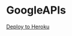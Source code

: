 # GoogleAPIs

[Deploy to Heroku](https://dashboard.heroku.com/new?template=https%3A%2F%2Fgithub.com%2Fbclswl0827%2FGoogleAPIs)
